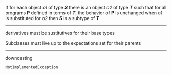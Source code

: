 If for each object _o1_ of type _**S**_ there is an
object _o2_ of type _**T**_ such that for all
programs **P** defined in terms of _**T**_,
the behavior of **P** is unchanged when _o1_ is substituted
for _o2_ then _**S**_ is a subtype of _**T**_

---

derivatives must be sustitutives for their base types

Subclasses must live up to the expectations set for their parents

---

<section data-background-image="img/bad-idea.jpg">
	<p>downcasting</p>
	<p><code>NotImplementedException</code></p>
</section>